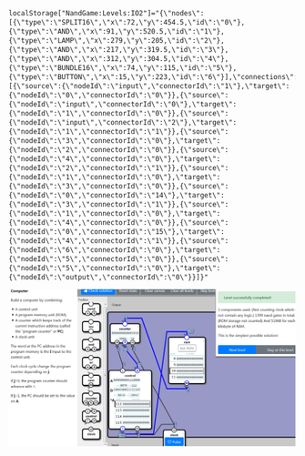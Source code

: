     localStorage["NandGame:Levels:IO2"]="{\"nodes\":[{\"type\":\"SPLIT16\",\"x\":72,\"y\":454.5,\"id\":\"0\"},{\"type\":\"AND\",\"x\":91,\"y\":520.5,\"id\":\"1\"},{\"type\":\"LAMP\",\"x\":279,\"y\":205,\"id\":\"2\"},{\"type\":\"AND\",\"x\":217,\"y\":319.5,\"id\":\"3\"},{\"type\":\"AND\",\"x\":312,\"y\":304.5,\"id\":\"4\"},{\"type\":\"BUNDLE16\",\"x\":74,\"y\":115,\"id\":\"5\"},{\"type\":\"BUTTON\",\"x\":15,\"y\":223,\"id\":\"6\"}],\"connections\":[{\"source\":{\"nodeId\":\"input\",\"connectorId\":\"1\"},\"target\":{\"nodeId\":\"0\",\"connectorId\":\"0\"}},{\"source\":{\"nodeId\":\"input\",\"connectorId\":\"0\"},\"target\":{\"nodeId\":\"1\",\"connectorId\":\"0\"}},{\"source\":{\"nodeId\":\"input\",\"connectorId\":\"2\"},\"target\":{\"nodeId\":\"1\",\"connectorId\":\"1\"}},{\"source\":{\"nodeId\":\"3\",\"connectorId\":\"0\"},\"target\":{\"nodeId\":\"2\",\"connectorId\":\"0\"}},{\"source\":{\"nodeId\":\"4\",\"connectorId\":\"0\"},\"target\":{\"nodeId\":\"2\",\"connectorId\":\"1\"}},{\"source\":{\"nodeId\":\"1\",\"connectorId\":\"0\"},\"target\":{\"nodeId\":\"3\",\"connectorId\":\"0\"}},{\"source\":{\"nodeId\":\"0\",\"connectorId\":\"14\"},\"target\":{\"nodeId\":\"3\",\"connectorId\":\"1\"}},{\"source\":{\"nodeId\":\"1\",\"connectorId\":\"0\"},\"target\":{\"nodeId\":\"4\",\"connectorId\":\"0\"}},{\"source\":{\"nodeId\":\"0\",\"connectorId\":\"15\"},\"target\":{\"nodeId\":\"4\",\"connectorId\":\"1\"}},{\"source\":{\"nodeId\":\"6\",\"connectorId\":\"0\"},\"target\":{\"nodeId\":\"5\",\"connectorId\":\"0\"}},{\"source\":{\"nodeId\":\"5\",\"connectorId\":\"0\"},\"target\":{\"nodeId\":\"output\",\"connectorId\":\"0\"}}]}"

![3/6](CPU2_GATE.png)